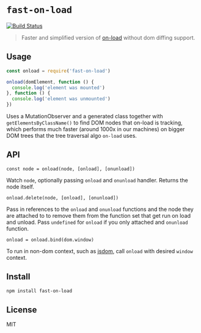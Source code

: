 # `fast-on-load`

[![Build Status](https://travis-ci.org/hyperdivision/fast-on-load.svg?branch=master)](https://travis-ci.org/hyperdivision/fast-on-load)

> Faster and simplified version of [on-load](https://github.com/shama/on-load) without dom diffing support.

## Usage

``` js
const onload = require('fast-on-load')

onload(domElement, function () {
  console.log('element was mounted')
}, function () {
  console.log('element was unmounted')
})
```

Uses a MutationObserver and a generated class together with `getElementsByClassName()` to find DOM nodes that on-load is tracking, which performs
much faster (around 1000x in our machines) on bigger DOM trees that the tree traversal algo `on-load` uses.

## API

`const node = onload(node, [onload], [onunload])`

Watch `node`, optionally passing `onload` and `onunload` handler.
Returns the node itself.

`onload.delete(node, [onload], [onunload])`

Pass in references to the `onload` and `onunload` functions and the node they are attached to to remove them from the function set that get run on load and unload.  Pass `undefined` for `onload` if you only attached and `onunload` function.

`onload = onload.bind(dom.window)`

To run in non-dom context, such as [jsdom](https://ghub.io/jsdom), call `onload` with desired `window` context.

## Install

```sh
npm install fast-on-load
```

## License

MIT
